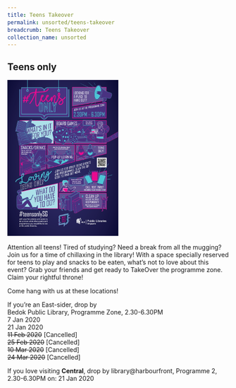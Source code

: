 ```yaml
---
title: Teens Takeover
permalink: unsorted/teens-takeover
breadcrumb: Teens Takeover
collection_name: unsorted
---
```


## **Teens only**

<img src="/images/unsorted/teenstakeover/Teens-Only-A1-Poster_FA-revised.png" style="width: 50%;">

Attention all teens! Tired of studying? Need a break from all the mugging? Join us for a time of chillaxing in the library! With a space specially reserved for teens to play and snacks to be eaten, what’s not to love about this event? Grab your friends and get ready to TakeOver the programme zone. Claim your rightful throne!

Come hang with us at these locations!

If you’re an East-sider, drop by <br>
Bedok Public Library, Programme Zone, 2.30-6.30PM <br>
7 Jan 2020 <br>
21 Jan 2020 <br>
~~11 Feb 2020~~ \[Cancelled\] <br>
~~25 Feb 2020~~ \[Cancelled\] <br>
~~10 Mar 2020~~ \[Cancelled\] <br>
~~24 Mar 2020~~ \[Cancelled\]

If you love visiting **Central**, drop by
library@harbourfront, Programme 2, 2.30-6.30PM on:
21 Jan 2020
